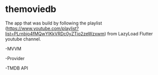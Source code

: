 # themoviedb
The app that was build by following the playlist (https://www.youtube.com/playlist?list=PLrnbjo4fMQwYlKkVRDc0yZTio2zeWzxwm) from LazyLoad Flutter youtube channel.
  
  -MVVM
  
  -Provider
  
  -TMDB API

